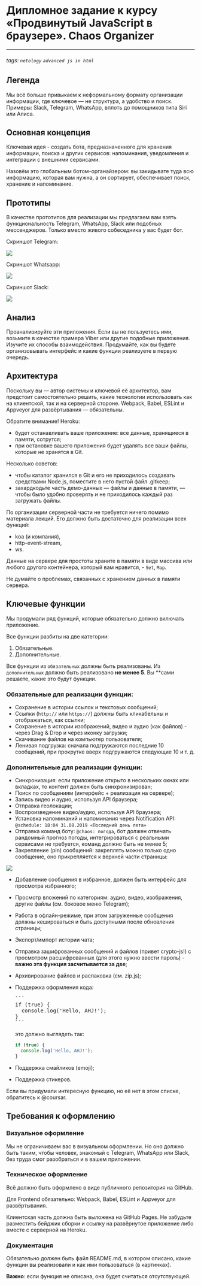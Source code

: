 # Дипломное задание к курсу «Продвинутый JavaScript в браузере». Chaos Organizer
---


###### tags: `netology` `advanced js in html`

## Легенда

Мы всё больше привыкаем к неформальному формату организации информации, где ключевое — не структура, а удобство и поиск. Примеры: Slack, Telegram, WhatsApp, вплоть до помощников типа Siri или Алиса.

## Основная концепция

Ключевая идея - создать бота, предназначенного для хранения информации, поиска и других сервисов: напоминания, уведомления и интеграции с внешними сервисами.

Назовём это глобальным ботом-органайзером: вы закидывате туда всю информацию, которая вам нужна, а он сортирует, обеспечивает поиск, хранение и напоминание.

## Прототипы

В качестве прототипов для реализации мы предлагаем вам взять функциональность Telegram, WhatsApp, Slack или подобных мессенджеров. Только вместо живого собеседника у вас будет бот.

Скриншот Telegram:

![](https://i.imgur.com/PBvnYge.png)

Скриншот Whatsapp:

![](https://i.imgur.com/Bz9MRkf.png)

Скриншот Slack:

![](https://i.imgur.com/zruESwO.png)

## Анализ

Проанализируйте эти приложения. Если вы не пользуетесь ими, возьмите в качестве примера Viber или другие подобные приложения. Изучите их способы взаимодействия. Продумайте, как вы будете организовывать интерфейс и какие функции реализуете в первую очередь.

## Архитектура

Поскольку вы — автор системы и ключевой её архитектор, вам предстоит самостоятельно решить, какие технологии использовать как на клиентской, так и на серверной стороне. Webpack, Babel, ESLint и Appveyor для развёртывания — обязательны.

Обратите внимание! Heroku:
* будет останавливать ваше приложение: все данные, хранящиеся в памяти, сотрутся;
* при остановке вашего приложения будет удалять все ваши файлы, которые не хранятся в Git.

Несколько советов:
* чтобы каталог хранился в Git и его не приходилось создавать средствами Node.js, поместите в него пустой файл .gitkeep;
* захардкодьте часть демо-данных — файлы и данные в памяти, — чтобы было удобно проверять и не приходилось каждый раз загружать файлы.

По организации серверной части не требуется ничего помимо материала лекций. Его должно быть достаточно для реализации всех функций:
* koa (и компания),
* http-event-stream,
* ws.

Данные на сервере для простоты храните в памяти в виде массива или любого другого контейнера, который вам нравится, - `Set`, `Map`.

Не думайте о проблемах, связанных с хранением данных в памяти сервера.

## Ключевые функции

Мы продумали ряд функций, которые обязательно должно включать приложение.

Все функции разбиты на две категории:
1. Обязательные.
1. Дополнительные.

Все функции из `обязательных` должны быть реализованы.
Из `дополнительных` должно быть реализовано **не менее 5**. Вы **сами решаете, какие это будут функции.

### Обязательные для реализации функции:

* Сохранение в истории ссылок и текстовых сообщений;
* Ссылки (`http://` или `https://`) должны быть кликабельны и отображаться, как ссылки;
* Сохранение в истории изображений, видео и аудио (как файлов) - через Drag & Drop и через иконку загрузки;
* Скачивание файлов на компьютер пользователя;
* Ленивая подгрузка: сначала подгружаются последние 10 сообщений, при прокрутке вверх подгружаются следующие 10 и т. д.

### Дополнительные для реализации функции:

* Синхронизация: если приложение открыто в нескольких окнах или вкладках, то контент должен быть синхронизирован;
* Поиск по сообщениям (интерфейс + реализация на сервере);
* Запись видео и аудио, используя API браузера;
* Отправка геолокации;
* Воспроизведение видео/аудио, используя API браузера;
* Установка напоминаний и напоминания через Notification API: `@schedule: 18:04 31.08.2019 «Последний день лета»`
* Отправка команд боту: `@chaos: погода`, бот должен отвечать рандомный прогноз погоды, интегрироваться с реальными сервисами не требуется, команд должно быть не менее 5;
* Закрепление (pin) сообщений: закреплять можно только одно сообщение, оно прикрепляется к верхней части страницы:

![](https://i.imgur.com/1ZANTr0.png)

* Добавление сообщения в избранное, должен быть интерфейс для просмотра избранного;
* Просмотр вложений по категориям: аудио, видео, изображения, другие файлы (см. боковое меню Telegram);
* Работа в офлайн-режиме, при этом загруженные сообщения должны кешироваться и быть доступными после обновления страницы;
* Экспорт/импорт истории чата;
* Отправка зашифрованных сообщений и файлов (привет crypto-js!) с просмотром расшифрованных (для этого нужно ввести пароль) - **важно эта функция засчитывается за две**;
* Архивирование файлов и распаковка (см. zip.js);
* Поддержка оформления кода:
  <pre>
  ```
  if (true) {
    console.log('Hello, AHJ!');
  }
  ```
  </pre>

  это должно выглядеть так:
  ```javascript
  if (true) {
    console.log('Hello, AHJ!');
  }
  ```
* Поддержка смайликов (emoji);
* Поддержка стикеров.


Если вы придумали интересную функцию, но её нет в этом списке, обратитесь к @coursar.

## Требования к оформлению

### Визуальное оформление

Мы не ограничиваем вас в визуальном оформлении. Но оно должно быть таким, чтобы человек, знакомый с Telegram, WhatsApp или Slack, без труда смог разобраться и в вашем приложении.

### Техническое оформление

Всё должно быть оформлено в виде публичного репозитория на GitHub.

Для Frontend обязательно: Webpack, Babel, ESLint и Appveyor для развёртывания.

Клиентская часть должна быть выложена на GitHub Pages. Не забудьте разместить бейджик сборки и ссылку на развёрнутое приложение либо вместе с серверной на Heroku.

### Документация

Обязательно должен быть файл README.md, в котором описано, какие функции вы реализовали и как ими пользоваться (в картинках).

**Важно**: если функция не описана, она будет считаться отсутствующей.
